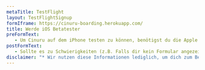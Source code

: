 ```yaml
---
metaTitle: TestFlight
layout: TestFlightSignup
formIframe: https://cinuru-boarding.herokuapp.com/
title: Werde iOS Betatester
preFormText:
   - Um Cinuru auf dem iPhone testen zu können, benötigst du die Apple Beta Test App TestFlight. Diese kannst du über den App Store runterladen. Zusätzlich musst du dich hier registrieren, damit wir dich als Betatester einladen können. Gib im unten stehenden Formular deine Email Adresse an, mit der du bei TestFlight registriert bist (Apple ID) und du bekommst eine Email von Apple mit der Einladung Cinuru zu testen.
postFormText:
   - Sollte es zu Schwierigkeiten (z.B. Falls dir kein Formular angezeigt wird), sende uns bitte eine E-Mail an support@cinuru.com und wir werden dir umgehend eine Einladung zuschicken.
disclaimer: "* Wir nutzen diese Informationen lediglich, um dich zum Betatest der App einladen zu können und dich eventuell per Email nach Feedback zur App zu befragen. Wenn du die App nicht mehr nutzen möchtest, kannst du sie löschen. Zur Löschung deiner Daten aus unserem System, sende uns bitte eine Email an: datenschutz@cinuru.com."
---
```

